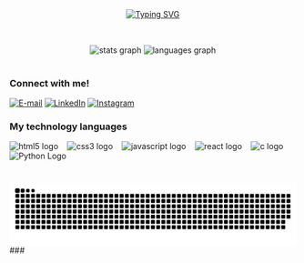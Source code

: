 <div align="center">
  <a href="https://git.io/typing-svg">
    <img src="https://readme-typing-svg.demolab.com?font=Fira+Code&weight=700&size=25&pause=500&color=8A2BE2&center=true&vCenter=true&random=false&width=524&lines=Eduarda+Grum" alt="Typing SVG">

  </a>
</div>

<img align="center" alt="" src="./src/header-gif.gif">

###

<p align="left"></p>

###

<h2 align="left"></h2>

###

<div align="center">
  <img src="https://github-readme-stats.vercel.app/api?username=gr1duda&hide_title=false&hide_rank=false&show_icons=true&include_all_commits=true&count_private=true&disable_animations=false&theme=dracula&locale=en&hide_border=false&order=1" height="150" alt="stats graph"  />
  <img src="https://github-readme-stats.vercel.app/api/top-langs?username=gr1duda&locale=en&hide_title=false&layout=compact&card_width=320&langs_count=5&theme=dracula&hide_border=false&order=2" height="150" alt="languages graph"  />
</div>

###

<h1 align="left"></h1>

###

<img align="right" alt="" height="190px" src="https://github.com/user-attachments/assets/ce6efb21-adac-4156-99a4-e1a9a92f0f35">


<h3 align="left">Connect with me!</h3>

[![E-mail](https://img.shields.io/badge/-Email-000?style=for-the-badge&logo=microsoft-outlook&logoColor=FF00F6&color:FFF)](mailto:)
[![LinkedIn](https://img.shields.io/badge/-LinkedIn-000?style=for-the-badge&logo=linkedin&logoColor=FF00F6&color:FFF)](https://www.linkedin.com/in/eduardagrum/)
[![Instagram](https://img.shields.io/badge/-Instagram-000?style=for-the-badge&logo=instagram&logoColor=FF00F6&color:FFF)](https://www.instagram.com/duda_grum/)


<h3 align="left">My technology languages
</h3>

<div align="left">
  <img src="https://cdn.jsdelivr.net/gh/devicons/devicon/icons/html5/html5-original.svg" height="35" alt="html5 logo"  />
  <img width="8" />
  <img src="https://cdn.jsdelivr.net/gh/devicons/devicon/icons/css3/css3-original.svg" height="35" alt="css3 logo"  />
  <img width="8" />
  <img src="https://cdn.jsdelivr.net/gh/devicons/devicon/icons/javascript/javascript-plain.svg" height="35" alt="javascript logo"  />
  <img width="8" />
  <img src="https://cdn.jsdelivr.net/gh/devicons/devicon/icons/react/react-original.svg" height="35" alt="react logo"  />
  <img width="8" />
  <img src="https://cdn.jsdelivr.net/gh/devicons/devicon/icons/c/c-original.svg" height="35" alt="c logo"  />
   <img width="8" />
   <img src="https://cdn.jsdelivr.net/gh/devicons/devicon/icons/python/python-original.svg" height="35" alt="Python Logo" />

   
 

  
  
  

</div>



<h1 align="left"></h1>

###
<picture align="center">
  <source media="(prefers-color-scheme: dark)" srcset="https://raw.githubusercontent.com/gr1duda/gr1duda/output/github-contribution-grid-snake-dark.svg">
  <source media="(prefers-color-scheme: light)" srcset="https://raw.githubusercontent.com/gr1duda/gr1duda/output/github-contribution-grid-snake-dark.svg">
  <img align="center" alt="github contribution grid snake animation" src="https://raw.githubusercontent.com/gr1duda/gr1duda/output/github-contribution-grid-snake.svg">
</picture>
###
